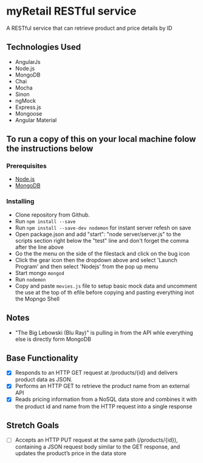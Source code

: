 # myRetail RESTful service

A RESTful service that can retrieve product and price details by ID

## Technologies Used

* AngularJs
* Node.js
* MongoDB
* Chai
* Mocha
* Sinon
* ngMock
* Express.js
* Mongoose
* Angular Material

## To run a copy of this on your local machine folow the instructions below

### Prerequisites

- [Node.js](https://nodejs.org/en/)
- [MongoDB](https://www.mongodb.com/download-center/community)

### Installing
* Clone repository from Github.
* Run ```npm install --save```
* Run ```npm install --save-dev nodemon``` for instant server refesh on save
* Open package.json and add "start": "node server/server.js" to the scripts section right below the    "test" line and don't forget the comma after the line above
* Go the the menu on the side of the filestack and click on the bug icon
* Click the gear icon then the  dropdown above and select 'Launch Program' and then select 'Nodejs'    from the pop up menu 
* Start mongo ```mongod```
* Run ```nodemon```
* Copy and paste ```movies.js``` file to setup basic mock data and uncomment the use at the top of th efile before copying and pasting everything inot the Mopngo Shell

## Notes
* "The Big Lebowski (Blu Ray)" is pulling in from the API whle everything else is directly form MongoDB

## Base Functionality
- [x] Responds to an HTTP GET request at /products/{id} and delivers product data as JSON.
- [x] Performs an HTTP GET to retrieve the product name from an external API
- [x] Reads pricing information from a NoSQL data store and combines it with the product id and name from the HTTP request into a single response

## Stretch Goals
- [ ] Accepts an HTTP PUT request at the same path (/products/{id}), containing a JSON request body similar to the GET response, and updates the product’s price in the data store